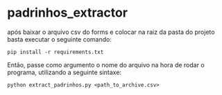 # padrinhos_extractor

após baixar o arquivo csv do forms e colocar na raiz da pasta do projeto basta executar o seguinte comando:
```console
pip install -r requirements.txt
```
Então, passe como argumento o nome do arquivo na hora de rodar o programa, utilizando a seguinte sintaxe:
```console
python extract_padrinhos.py <path_to_archive.csv>
```
